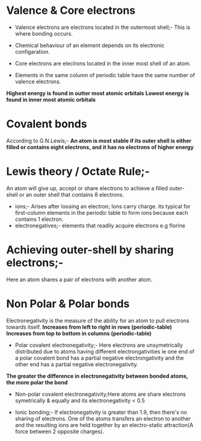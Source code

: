 # Valence & Core electrons

* Valence electrons are electrons located in the outermost shell;- This
is where bonding occurs.

* Chemical behaviour of an element depends on its electronic configaration.

* Core electrons are eleclrons located in the inner most shell of an atom.

* Elements in the same column of periodic table have the same number
of valence electrons.

**Highest energy is found in outter most atomic orbitals**
**Lowest energy is found in inner most atomic orbitals**

# Covalent bonds
According to G.N.Lewis;-
**An atom is most stable if its outer shell is either filled or contains eight electrons, and it has no electrons of higher energy**

# Lewis theory / Octate Rule;-
An atom will give up, accept or share electrons to achieve a filled
outer-shell or an outer shell that contains 8 electrons. 

* ions;- Arises after loosing an electron; Ions carry charge. its typical for first-column 
elements in the periodic table to form ions because each contains
1 electron.
* electronegatives;- elements that readily acquire electrons e.g florine

# Achieving outer-shell by sharing electrons;-
Here an atom shares a pair of electrons with another atom.


# Non Polar & Polar bonds
Electronegativity is the measure of the ability for an atom to pull electrons towards itself.
**Increases from left to right in rows (periodic-table)**
**Increases from top to bottom in columns (periodic-table)**

* Polar covalent electronegativity;- Here electrons are unsymetrically distributed due to atoms having different
electrongativities ie one end of a polar covalent bond has a partial negative electrongativity and the other end has a partial negative
electronegativity.

**The greater the difference in electronegativity between bonded atoms, the more polar the bond**

* Non-polar covalent electronegativity;Here atoms are share electrons symetrically & equally and its electronegativity < 0.5

* Ionic bonding;- If electronegativity is greater than 1.9, then there's no sharing of electrons. One 
of the atoms transfers an electron to another and the resulting ions are held together by
an electro-static attraction(A force between 2 opposite charges).















